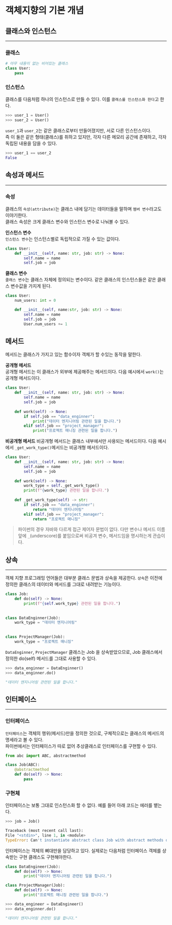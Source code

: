 # 객체지향의 기본 개념 

## 클래스와 인스턴스
---
### 클래스
```python
# 아무 내용이 없는 비어있는 클래스
class User:
    pass
```

### 인스턴스
클래스를 다음처럼 하나의 인스턴스로 만들 수 있다. 이를 `클래스를 인스턴스화 한다`고 한다.    

```python
>>> user_1 = User()
>>> suer_2 = User()
```
`user_1`과 `user_2`는 같은 클래스로부터 만들어졌지만, 서로 다른 인스턴스이다.   
즉 이 둘은 같은 형태(클래스)를 취하고 있지만, 각자 다른 메모리 공간에 존재하고, 각자 독립된 내용을 담을 수 있다.    

```python
>>> user_1 == user_2 
False
```

## 속성과 메서드  

---
### 속성
클래스의 `속성(attribute)`는 클래스 내에 담기는 데이터들을 말하며 `멤버 변수`라고도 이야기한다.   
클래스 속성은 크게 클래스 변수와 인스턴스 변수로 나눠볼 수 있다.   

**인스턴스 변수**  
`인스턴스 변수`는 인스턴스별로 독립적으로 가질 수 있는 값이다. 

```python
class User:
    def __init__(self, name: str, job: str) -> None:
        self.name = name
        self.job = job
```

**클래스 변수**  
`클래스 변수`는 클래스 자체에 정의되는 변수이다. 같은 클래스의 인스턴스들은 같은 클래스 변수값을 가지게 된다.  



```python
class User:
    num_users: int = 0

    def __init__(self, name:str, job: str) -> None:
        self.name = name
        self.job = job
        User.num_users += 1  
```


## 메서드  
메서드는 클래스가 가지고 있는 함수이자 객체가 할 수있는 동작을 말한다.    

**공개형 메서드**  
공개형 메서드는 이 클래스가 외부에 제공해주는 메서드이다. 다음 예시에서 `work()`는 공개형 메서드이다.  


```python
class User:
    def __init__(self, name: str, job: str) -> None:
        self.name = name
        self.job = job
    
    def work(self) -> None:
        if self.job == "data_enginner":
            print("데이터 엔지니어링 관련된 일을 합니다.")
        elif self.job == "project_manager":
            print("프로젝트 매니징 관련된 일을 합니다.")
```

**비공개형 메서드**
비공개형 메서드는 클래스 내부에서만 사용되는 메서드이다. 다음 예시에서 `_get_work_type()`메서드는 비공개형 메서드이다.  

```python
class User:
    def __init__(self, name: str, job: str) -> None:
        self.name = name
        self.job = job
    
    def work(self) -> None:
        work_type = self._get_work_type()
        print(f"{work_type} 관련된 일을 합니다.")
            
    def _get_work_type(self) -> str:
        if self.job == "data_enginner":
            return "데이터 엔지니어링"
       	elif self.job == "project_manager":
            return "프로젝트 매니징"
```
> 파이썬의 경우 자바와 다르게 접근 제어자 문법이 없다. 다만 변수나 메서드 이름 앞에 `_`(underscore)를 붙임으로써 비공겨 변수, 메서드임을 명시하는게 관습이다.  

## 상속
---
객체 지향 프로그래밍 언어들은 대부분 클래스 문법과 상속을 제공한다. `상속`은 이전에 정의한 클래스의 데이터와 메서드를 그대로 내려받는 기능이다. 

```python
class Job:
    def do(self) -> None:
        print(f"{self.work_type} 관련된 일을 합니다.")
    
    
class DataEnginner(Job):
    work_type = "데이터 엔지니어링"
    
    
class ProjectManager(Job):
    work_type = "프로젝트 매니징"

```

`DataEnginner`, `ProjectManager` 클래스는 Job 을 상속받았으므로, Job 클래스에서 정의한 do(self) 메서드를 그대로 사용할 수 있다.  

```python 
>>> data_enginner = DataEnginner()
>>> data_enginner.do()

"데이터 엔지니어링 관련된 일을 합니다."
```

## 인터페이스
---
### 인터페이스
`인터페이스`는 객체의 행위(메서드)만을 정의한 것으로, 구체적으로는 클래스의 메서드의 명세라고 볼 수 있다.  
파이썬에서는 인터페이스가 따로 없어 추상클래스로 인터페이스를 구현할 수 있다.  

```python
from abc import ABC, abstractmethod

class Job(ABC):
    @abstractmethod
    def do(self) -> None:
        pass
```

### 구현체
인터페이스는 보통 그대로 인스턴스화 할 수 없다. 예를 들어 아래 코드는 에러를 뱉는다.  

```python
>>> job = Job()

Traceback (most recent call last):
File "<stdin>", line 1, in <module>
TypeError: Can't instantiate abstract class Job with abstract methods do
```
인터페이스는 객체의 뼈대만을 담당하고 있다. 실제로는 다음처럼 인터페이스 객체를 상속받는 구현 클래스도 구현해야한다.  

```python
class DataEngineer(Job):
    def do(self) -> None:
        print("데이터 엔지니어링 관련된 일을 합니다.")

class ProjectManager(Job):
    def do(self) -> None:
        print("프로젝트 매니징 관련된 일을 합니다.")
```
```python
>>> data_engineer = DataEngineer()
>>> data_enginner.do()

"데이터 엔지니어링 관련된 일을 합니다."
```